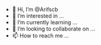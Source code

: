 - 👋 Hi, I’m @Arifscb
- 👀 I’m interested in ...
- 🌱 I’m currently learning ...
- 💞️ I’m looking to collaborate on ...
- 📫 How to reach me ...

<!---
Arifscb/Arifscb is a ✨ special ✨ repository because its `README.md` (this file) appears on your GitHub profile.
You can click the Preview link to take a look at your changes.
--->
